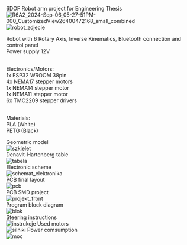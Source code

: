 6DOF Robot arm project for Engineering Thesis
![R6A2_2024-Sep-06_05-27-51PM-000_CustomizedView26400472168_small_combined](https://github.com/user-attachments/assets/1253391b-7848-4cd0-9470-ac5976248d69)
![robot_zdjecie](https://github.com/user-attachments/assets/a380ad1e-f602-4f4a-9325-9cb57d952851)

Robot with 6 Rotary Axis, Inverse Kinematics, Bluetooth connection and control panel <br />
Power supply 12V <br /> <br />

Electronics/Motors: <br />
  1x ESP32 WROOM 38pin <br />
  4x NEMA17 stepper motors <br />
  1x NEMA14 stepper motor <br />
  1x NEMA11 stepper motor <br />
  6x TMC2209 stepper drivers <br /> <br />

Materials: <br />
  PLA (White) <br />
  PETG (Black) <br />

Geometric model <br />
![szkielet](https://github.com/user-attachments/assets/f9cc52c3-8dfa-4c08-9708-8006af36fd78)  <br />
Denavit-Hartenberg table <br />
![tabela](https://github.com/user-attachments/assets/3d2b410f-3bcd-42d2-9961-66dada0a1b7c)  <br />
Electronic scheme <br />
![schemat_elektronika](https://github.com/user-attachments/assets/608133a5-1f43-41c9-a44f-591f0ce5be0d)  <br />
PCB final layout <br />
![pcb](https://github.com/user-attachments/assets/869b4381-a829-4f79-99b2-223241ec6f71)  <br />
PCB SMD project <br />
![projekt_front](https://github.com/user-attachments/assets/3c918328-26b2-4347-aff7-07f2d4240194)  <br />
Program block diagram <br />
![blok](https://github.com/user-attachments/assets/8427af6c-3397-480a-a93f-5ff6ee729165)  <br />
Steering instructions <br />
![instrukcje](https://github.com/user-attachments/assets/85b0c1ab-6eca-49de-9052-00ba33475432)
Used motors <br />
![silniki](https://github.com/user-attachments/assets/cebe8199-172a-4913-b2a6-ef63f7a5771f)
Power comsumption <br />
![moc](https://github.com/user-attachments/assets/2d92dd58-6d8c-4bca-9efb-ada2895ff302)
